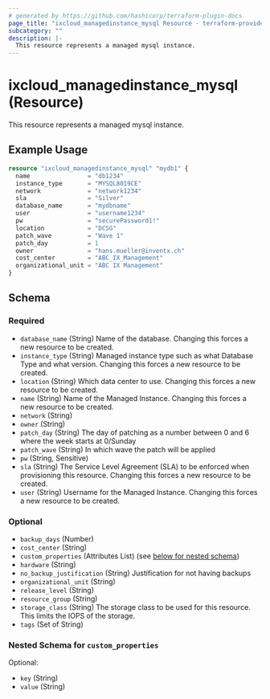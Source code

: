 ```yaml
---
# generated by https://github.com/hashicorp/terraform-plugin-docs
page_title: "ixcloud_managedinstance_mysql Resource - terraform-provider-ixcloud"
subcategory: ""
description: |-
  This resource represents a managed mysql instance.
---
```


# ixcloud_managedinstance_mysql (Resource)

This resource represents a managed mysql instance.

## Example Usage

```terraform
resource "ixcloud_managedinstance_mysql" "mydb1" {
  name                = "db1234"
  instance_type       = "MYSQL8019CE"
  network             = "network1234"
  sla                 = "Silver"
  database_name       = "mydbname"
  user                = "username1234"
  pw                  = "securePassword1!"
  location            = "DCSG"
  patch_wave          = "Wave 1"
  patch_day           = 1
  owner               = "hans.mueller@inventx.ch"
  cost_center         = "ABC_IX_Management"
  organizational_unit = "ABC IX Management"
}
```

<!-- schema generated by tfplugindocs -->
## Schema

### Required

- `database_name` (String) Name of the database. Changing this forces a new resource to be created.
- `instance_type` (String) Managed instance type such as what Database Type and what version. Changing this forces a new resource to be created.
- `location` (String) Which data center to use. Changing this forces a new resource to be created.
- `name` (String) Name of the Managed Instance. Changing this forces a new resource to be created.
- `network` (String)
- `owner` (String)
- `patch_day` (String) The day of patching as a number between 0 and 6 where the week starts at 0/Sunday
- `patch_wave` (String) In which wave the patch will be applied
- `pw` (String, Sensitive)
- `sla` (String) The Service Level Agreement (SLA) to be enforced when provisioning this resource. Changing this forces a new resource to be created.
- `user` (String) Username for the Managed Instance. Changing this forces a new resource to be created.

### Optional

- `backup_days` (Number)
- `cost_center` (String)
- `custom_properties` (Attributes List) (see [below for nested schema](#nestedatt--custom_properties))
- `hardware` (String)
- `no_backup_justification` (String) Justification for not having backups
- `organizational_unit` (String)
- `release_level` (String)
- `resource_group` (String)
- `storage_class` (String) The storage class to be used for this resource. This limits the IOPS of the storage.
- `tags` (Set of String)

<a id="nestedatt--custom_properties"></a>
### Nested Schema for `custom_properties`

Optional:

- `key` (String)
- `value` (String)


